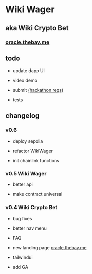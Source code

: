 # Wiki Wager

## aka Wiki Crypto Bet

### [oracle.thebay.me](https://oracle.thebay.me)

## todo

- update dapp UI

- video demo

- submit [(hackathon reqs)](https://github.com/SxT-Community/chainlink-hackathon)

- tests

## changelog

### v0.6

- deploy sepolia

- refactor WikiWager

- init chainlink functions

### v0.5 Wiki Wager

- better api

- make contract universal

### v0.4 Wiki Crypto Bet

- bug fixes

- better nav menu

- FAQ

- new landing page [oracle.thebay.me](https://oracle.thebay.me)

- tailwindui

- add GA
